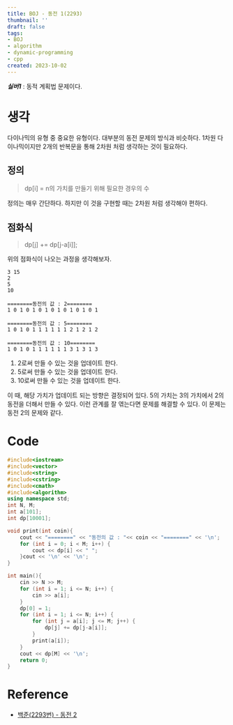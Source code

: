 ```yaml
---
title: BOJ - 동전 1(2293)
thumbnail: ''
draft: false
tags:
- BOJ
- algorithm
- dynamic-programming
- cpp
created: 2023-10-02
---
```


***실버1*** : 동적 계획법 문제이다.

# 생각

다이나믹의 유형 중 중요한 유형이다. 대부분의 동전 문제의 방식과 비슷하다. 1차원 다이나믹이지만 2개의 반복문을 통해 2차원 처럼 생각하는 것이 필요하다.

## 정의

 > 
 > dp\[i\] = n의 가치를 만들기 위해 필요한 경우의 수

정의는 매우 간단하다. 하지만 이 것을 구현할 때는 2차원 처럼 생각해야 편하다.

## 점화식

 > 
 > dp\[j\] += dp\[j-a\[i\]\];

위의 점화식이 나오는 과정을 생각해보자.

````
3 15
2
5
10

========동전의 값 : 2========
1 0 1 0 1 0 1 0 1 0 1 0 1 0 1

========동전의 값 : 5========
1 0 1 0 1 1 1 1 1 1 2 1 2 1 2

========동전의 값 : 10========
1 0 1 0 1 1 1 1 1 1 3 1 3 1 3

````

1. 2로써 만들 수 있는 것을 업데이트 한다.
1. 5로써 만들 수 있는 것을 업데이트 한다.
1. 10로써 만들 수 있는 것을 업데이트 한다.

이 때, 해당 가치가 업데이트 되는 방향은 결정되어 있다. 5의 가치는 3의 가치에서 2의 동전을 더해서 만들 수 있다. 이런 관계를 잘 엮는다면 문제를 해결할 수 있다. 이 문제는 동전 2의 문제와 같다.

# Code

````c++
#include<iostream>
#include<vector>
#include<string>
#include<cstring>
#include<cmath>
#include<algorithm>
using namespace std;
int N, M;
int a[101];
int dp[10001];

void print(int coin){
    cout << "========" << "동전의 값 : "<< coin << "========" << '\n';
    for (int i = 0; i < M; i++) {
        cout << dp[i] << " ";
    }cout << '\n' << '\n';
}

int main(){
    cin >> N >> M;
    for (int i = 1; i <= N; i++) {
        cin >> a[i];
    }
    dp[0] = 1;
    for (int i = 1; i <= N; i++) {
        for (int j = a[i]; j <= M; j++) {
            dp[j] += dp[j-a[i]];
        }
        print(a[i]);
    }
    cout << dp[M] << '\n';
    return 0;
}

````

# Reference

* [백준(2293번) - 동전 2](https://www.acmicpc.net/problem/2293)
